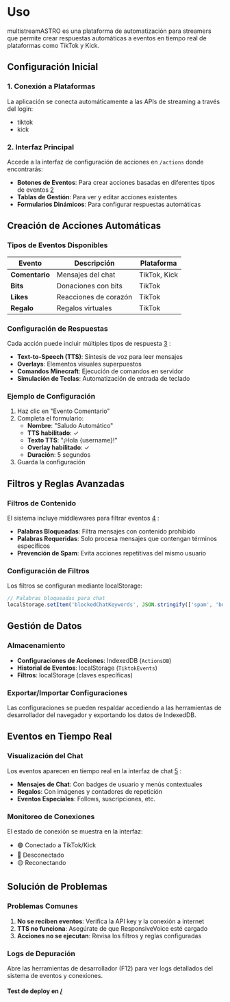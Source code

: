 # Uso

multistreamASTRO es una plataforma de automatización para streamers que permite crear respuestas automáticas a eventos en tiempo real de plataformas como TikTok y Kick.

## Configuración Inicial

### 1. Conexión a Plataformas

La aplicación se conecta automáticamente a las APIs de streaming a través del login:
- tiktok
- kick

### 2. Interfaz Principal

Accede a la interfaz de configuración de acciones en `/actions` donde encontrarás:

- **Botones de Eventos**: Para crear acciones basadas en diferentes tipos de eventos [2](#0-1) 
- **Tablas de Gestión**: Para ver y editar acciones existentes
- **Formularios Dinámicos**: Para configurar respuestas automáticas

## Creación de Acciones Automáticas

### Tipos de Eventos Disponibles

| Evento | Descripción | Plataforma |
|--------|-------------|------------|
| **Comentario** | Mensajes del chat | TikTok, Kick |
| **Bits** | Donaciones con bits | TikTok |
| **Likes** | Reacciones de corazón | TikTok |
| **Regalo** | Regalos virtuales | TikTok |

### Configuración de Respuestas

Cada acción puede incluir múltiples tipos de respuesta [3](#0-2) :

- **Text-to-Speech (TTS)**: Síntesis de voz para leer mensajes
- **Overlays**: Elementos visuales superpuestos
- **Comandos Minecraft**: Ejecución de comandos en servidor
- **Simulación de Teclas**: Automatización de entrada de teclado

### Ejemplo de Configuración

1. Haz clic en "Evento Comentario"
2. Completa el formulario:
   - **Nombre**: "Saludo Automático"
   - **TTS habilitado**: ✓
   - **Texto TTS**: "¡Hola {username}!"
   - **Overlay habilitado**: ✓
   - **Duración**: 5 segundos
3. Guarda la configuración

## Filtros y Reglas Avanzadas

### Filtros de Contenido

El sistema incluye middlewares para filtrar eventos [4](#0-3) :

- **Palabras Bloqueadas**: Filtra mensajes con contenido prohibido
- **Palabras Requeridas**: Solo procesa mensajes que contengan términos específicos
- **Prevención de Spam**: Evita acciones repetitivas del mismo usuario

### Configuración de Filtros

Los filtros se configuran mediante localStorage:
```javascript
// Palabras bloqueadas para chat
localStorage.setItem('blockedChatKeywords', JSON.stringify(['spam', 'bot']));
```

## Gestión de Datos

### Almacenamiento

- **Configuraciones de Acciones**: IndexedDB (`ActionsDB`)
- **Historial de Eventos**: localStorage (`TiktokEvents`)
- **Filtros**: localStorage (claves específicas)

### Exportar/Importar Configuraciones

Las configuraciones se pueden respaldar accediendo a las herramientas de desarrollador del navegador y exportando los datos de IndexedDB.

## Eventos en Tiempo Real

### Visualización del Chat

Los eventos aparecen en tiempo real en la interfaz de chat [5](#0-4) :

- **Mensajes de Chat**: Con badges de usuario y menús contextuales
- **Regalos**: Con imágenes y contadores de repetición
- **Eventos Especiales**: Follows, suscripciones, etc.

### Monitoreo de Conexiones

El estado de conexión se muestra en la interfaz:
- 🟢 Conectado a TikTok/Kick
- 🔴 Desconectado
- 🟡 Reconectando

## Solución de Problemas

### Problemas Comunes

1. **No se reciben eventos**: Verifica la API key y la conexión a internet
2. **TTS no funciona**: Asegúrate de que ResponsiveVoice esté cargado
3. **Acciones no se ejecutan**: Revisa los filtros y reglas configuradas

### Logs de Depuración

Abre las herramientas de desarrollador (F12) para ver logs detallados del sistema de eventos y conexiones.
#### Test de deploy en [/](https://github.com/nglmercer/multistreamASTRO)

